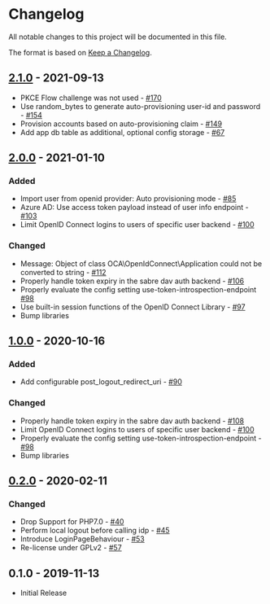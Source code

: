 # Changelog

All notable changes to this project will be documented in this file.

The format is based on [Keep a Changelog](http://keepachangelog.com/en/1.0.0/).

## [2.1.0] - 2021-09-13

- PKCE Flow challenge was not used - [#170](https://github.com/owncloud/openidconnect/pull/170)
- Use random_bytes to generate auto-provisioning user-id and password - [#154](https://github.com/owncloud/openidconnect/issues/154)
- Provision accounts based on auto-provisioning claim - [#149](https://github.com/owncloud/openidconnect/issues/149)
- Add app db table as additional, optional config storage - [#67](https://github.com/owncloud/openidconnect/pull/167)

## [2.0.0] - 2021-01-10

### Added

- Import user from openid provider: Auto provisioning mode - [#85](https://github.com/owncloud/openidconnect/issues/85)
- Azure AD: Use access token payload instead of user info endpoint - [#103](https://github.com/owncloud/openidconnect/issues/103)
- Limit OpenID Connect logins to users of specific user backend - [#100](https://github.com/owncloud/openidconnect/issues/100)

### Changed

- Message: Object of class OCA\OpenIdConnect\Application could not be converted to string - [#112](https://github.com/owncloud/openidconnect/issues/112)
- Properly handle token expiry in the sabre dav auth backend - [#106](https://github.com/owncloud/openidconnect/issues/106)
- Properly evaluate the config setting use-token-introspection-endpoint [#98](https://github.com/owncloud/openidconnect/issues/98)
- Use built-in session functions of the OpenID Connect Library - [#97](https://github.com/owncloud/openidconnect/issues/97)
- Bump libraries

## [1.0.0] - 2020-10-16

### Added

- Add configurable post_logout_redirect_uri - [#90](https://github.com/owncloud/openidconnect/issues/90)

### Changed

- Properly handle token expiry in the sabre dav auth backend - [#108](https://github.com/owncloud/openidconnect/pull/108)
- Limit OpenID Connect logins to users of specific user backend - [#100](https://github.com/owncloud/openidconnect/issues/100)
- Properly evaluate the config setting use-token-introspection-endpoint - [#98](https://github.com/owncloud/openidconnect/issues/98)
- Bump libraries


## [0.2.0] - 2020-02-11

### Changed

- Drop Support for PHP7.0 - [#40](https://github.com/owncloud/openidconnect/pull/40)
- Perform local logout before calling idp - [#45](https://github.com/owncloud/openidconnect/pull/45)
- Introduce LoginPageBehaviour - [#53](https://github.com/owncloud/openidconnect/pull/53)
- Re-license under GPLv2 - [#57](https://github.com/owncloud/openidconnect/pull/57)

## 0.1.0 - 2019-11-13

- Initial Release

[Unreleased]: https://github.com/owncloud/openidconnect/compare/v2.0.0...master
[2.1.0]: https://github.com/owncloud/openidconnect/compare/v2.0.0...v2.1.0
[2.0.0]: https://github.com/owncloud/openidconnect/compare/v1.0.0...v2.0.0
[1.0.0]: https://github.com/owncloud/openidconnect/compare/v0.2.0...v1.0.0
[0.2.0]: https://github.com/owncloud/openidconnect/compare/0.1.0...v0.2.0

